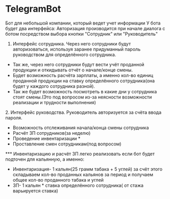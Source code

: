 # TelegramBot
Бот для небольшой компании, который ведет учет информации
У бота будет два интерфейса:
Авторизация производится при начале диалога с ботом посредством выбора кнопки "Сотрудник" или "Руководитель"
1. Интерфейс сотрудника.
Через него сотрудники будут авторизоваться, используя заранее придуманный пароль руководством для определённого сотрудника.
<ul>
<li>Так же, через него сотрудники будут вести учёт проданной продукции и откидывать отчёт о начале/конце смены.</li>
<li>Будет возможность расчёта зарплаты, а именно кол-во единиц проданной продукции на ставку определённого сотрудника(она будет у каждого сотрудника разной).</li>
<li>Так же будет возможность посмотреть в какие дни у сотрудника стоят смены.(Это под вопросом из-за неясности возможности реализации и трудности выполнения)</li>
</ul>
2. Интерфейс руководства.
Руководитель авторизуется за счёта ввода пароля.
<ul>
  <li>Возможность отслеживания начала/конца смены сотрудника</li>
  <li>Расчёт ЗП сотрудников(за неделю)</li>
  <li>Проведение инвентаризации *</li>
  <li>Проставление смен сотрудникам(под вопросом)</li>
</ul>
*** Инвентаризацию и расчёт ЗП легко реализовать если бот будет подточен для кальянную, а именно:
<ul>
  <li>Инвентаризация- 1 кальян(25 грамм табака + 5 углей) за счёт этого складываем кол-во проданных кальянов за период и получаем общее кол-во проданного табака и углей</li>
  <li>ЗП- 1 кальян * ставка определённого сотрудника( от стажа варьируется ставка)</li>
</ul>
